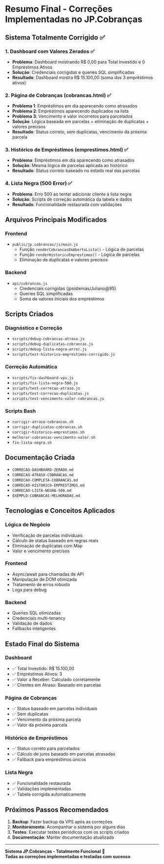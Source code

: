 # Resumo Final - Correções Implementadas no JP.Cobranças

## Sistema Totalmente Corrigido ✅

### 1. Dashboard com Valores Zerados ✅
- **Problema**: Dashboard mostrando R$ 0,00 para Total Investido e 0 Empréstimos Ativos
- **Solução**: Credenciais corrigidas e queries SQL simplificadas
- **Resultado**: Dashboard mostra R$ 15.100,00 (soma dos 3 empréstimos ativos)

### 2. Página de Cobranças (cobrancas.html) ✅
- **Problema 1**: Empréstimos em dia aparecendo como atrasados
- **Problema 2**: Empréstimos aparecendo duplicados na lista
- **Problema 3**: Vencimento e valor incorretos para parcelados
- **Solução**: Lógica baseada em parcelas + eliminação de duplicatas + valores precisos
- **Resultado**: Status correto, sem duplicatas, vencimento da próxima parcela

### 3. Histórico de Empréstimos (emprestimos.html) ✅
- **Problema**: Empréstimos em dia aparecendo como atrasados
- **Solução**: Mesma lógica de parcelas aplicada ao histórico
- **Resultado**: Status correto baseado no estado real das parcelas

### 4. Lista Negra (500 Error) ✅
- **Problema**: Erro 500 ao tentar adicionar cliente à lista negra
- **Solução**: Scripts de correção automática da tabela e dados
- **Resultado**: Funcionalidade restaurada com validações

## Arquivos Principais Modificados

### Frontend
- `public/jp.cobrancas/js/main.js`
  - Função `renderCobrancasEmAbertoLista()` - Lógica de parcelas
  - Função `renderHistoricoEmprestimos()` - Lógica de parcelas
  - Eliminação de duplicatas e valores precisos

### Backend
- `api/cobrancas.js`
  - Credenciais corrigidas (jpsistemas/Juliano@95)
  - Queries SQL simplificadas
  - Soma de valores iniciais dos empréstimos

## Scripts Criados

### Diagnóstico e Correção
- `scripts/debug-cobrancas-atraso.js`
- `scripts/debug-duplicatas-cobrancas.js`
- `scripts/debug-lista-negra-error.js`
- `scripts/test-historico-emprestimos-corrigido.js`

### Correção Automática
- `scripts/fix-dashboard-vps.js`
- `scripts/fix-lista-negra-500.js`
- `scripts/test-correcao-atraso.js`
- `scripts/test-correcao-duplicatas.js`
- `scripts/test-vencimento-valor-cobrancas.js`

### Scripts Bash
- `corrigir-atraso-cobrancas.sh`
- `corrigir-duplicatas-cobrancas.sh`
- `corrigir-historico-emprestimos.sh`
- `melhorar-cobrancas-vencimento-valor.sh`
- `fix-lista-negra.sh`

## Documentação Criada
- `CORRECAO-DASHBOARD-ZERADO.md`
- `CORRECAO-ATRASO-COBRANCAS.md`
- `CORRECAO-COMPLETA-COBRANCAS.md`
- `CORRECAO-HISTORICO-EMPRESTIMOS.md`
- `CORRECAO-LISTA-NEGRA-500.md`
- `EXEMPLO-COBRANCAS-MELHORADAS.md`

## Tecnologias e Conceitos Aplicados

### Lógica de Negócio
- Verificação de parcelas individuais
- Cálculo de status baseado em regras reais
- Eliminação de duplicatas com Map
- Valor e vencimento precisos

### Frontend
- Async/await para chamadas de API
- Manipulação de DOM otimizada
- Tratamento de erros robusto
- Logs para debug

### Backend
- Queries SQL otimizadas
- Credenciais multi-tenancy
- Validação de dados
- Fallbacks inteligentes

## Estado Final do Sistema

### Dashboard
- ✅ Total Investido: R$ 15.100,00
- ✅ Empréstimos Ativos: 3
- ✅ Valor a Receber: Calculado corretamente
- ✅ Clientes em Atraso: Baseado em parcelas

### Página de Cobranças
- ✅ Status baseado em parcelas individuais
- ✅ Sem duplicatas
- ✅ Vencimento da próxima parcela
- ✅ Valor da próxima parcela

### Histórico de Empréstimos
- ✅ Status correto para parcelados
- ✅ Cálculo de juros baseado em parcelas atrasadas
- ✅ Fallback para empréstimos únicos

### Lista Negra
- ✅ Funcionalidade restaurada
- ✅ Validações implementadas
- ✅ Tabela corrigida automaticamente

## Próximos Passos Recomendados

1. **Backup**: Fazer backup da VPS após as correções
2. **Monitoramento**: Acompanhar o sistema por alguns dias
3. **Testes**: Executar testes periódicos com os scripts criados
4. **Documentação**: Manter documentação atualizada

---

**Sistema JP.Cobranças - Totalmente Funcional** 🎉  
**Todas as correções implementadas e testadas com sucesso** 